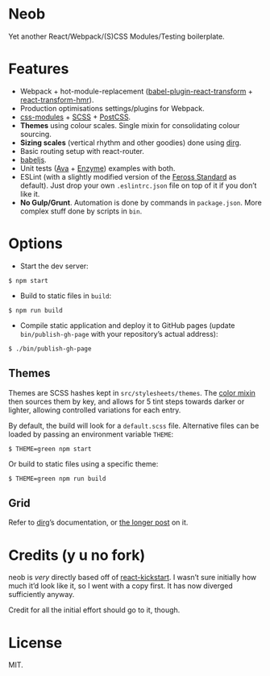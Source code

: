 # Neob

Yet another React/Webpack/(S)CSS Modules/Testing boilerplate.

# Features

* Webpack + hot-module-replacement ([babel-plugin-react-transform](https://github.com/gaearon/babel-plugin-react-transform) + [react-transform-hmr](https://github.com/gaearon/react-transform-hmr)).
* Production optimisations settings/plugins for Webpack.
* [css-modules](https://github.com/css-modules/css-modules/) + [SCSS](https://github.com/jtangelder/sass-loader) + [PostCSS](https://github.com/postcss/postcss).
* **Themes** using colour scales. Single mixin for consolidating colour sourcing.
* **Sizing scales** (vertical rhythm and other goodies) done using [dirg](https://github.com/juliocesar/dirg).
* Basic routing setup with react-router.
* [babeljs](https://babeljs.io/).
* Unit tests ([Ava](https://github.com/avajs/ava/) + [Enzyme](http://airbnb.io/enzyme/)) examples with both.
* ESLint (with a slightly modified version of the [Feross Standard](https://github.com/feross/standard) as default). Just drop your own `.eslintrc.json` file on top of it if you don’t like it.
* **No Gulp/Grunt**. Automation is done by commands in `package.json`. More complex stuff done by scripts in `bin`.

# Options

* Start the dev server:

```
$ npm start
```

* Build to static files in `build`:

```
$ npm run build
```

* Compile static application and deploy it to GitHub pages (update `bin/publish-gh-page` with your repository’s actual address):

```
$ ./bin/publish-gh-page
```

## Themes

Themes are SCSS hashes kept in `src/stylesheets/themes`. The [color mixin](https://github.com/juliocesar/neob/blob/master/src/stylesheets/color.scss) then sources them by key, and allows for 5 tint steps towards darker or lighter, allowing controlled variations for each entry.

By default, the build will look for a `default.scss` file. Alternative files can be loaded by passing an environment variable `THEME`:

```
$ THEME=green npm start
```

Or build to static files using a specific theme:

```
$ THEME=green npm run build
```
## Grid

Refer to [dirg](https://github.com/juliocesar/dirg)’s documentation, or [the longer post](https://medium.com/@julio_ody/sizing-supra-summa-3701cd075244#.dhlhjf6vy) on it.

# Credits (y u no fork)

neob is *very* directly based off of [react-kickstart](https://github.com/vesparny/react-kickstart). I wasn’t sure initially how much it’d look like it, so I went with a copy first. It has now diverged sufficiently anyway.

Credit for all the initial effort should go to it, though.

# License

MIT.
